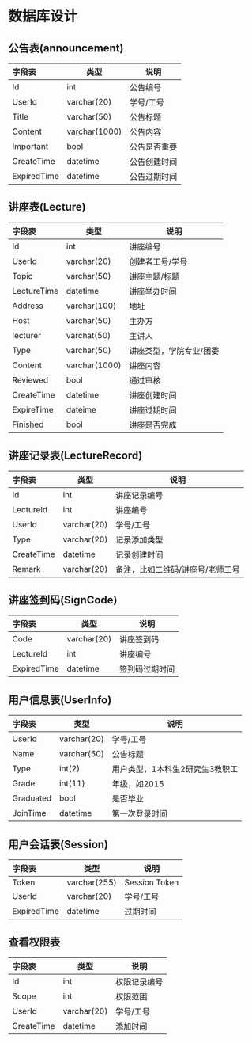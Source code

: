 # 数据库设计

## 公告表(announcement)

|字段表  |类型          |说明                          |
|:-------|-------------|------------------------------|
|Id      | int         | 公告编号                      |
|UserId  | varchar(20) | 学号/工号                     |
|Title   | varchar(50) | 公告标题                     |
|Content | varchar(1000)| 公告内容                    |
|Important | bool       | 公告是否重要                |
|CreateTime | datetime  | 公告创建时间                 |
|ExpiredTime| datetime  | 公告过期时间                 |

## 讲座表(Lecture)

|字段表      | 类型        |说明                          |
|:----------|-------------|------------------------------|
|Id         | int         | 讲座编号                      |
|UserId     | varchar(20) | 创建者工号/学号               |
|Topic      | varchar(50)  | 讲座主题/标题                |
|LectureTime| datetime     | 讲座举办时间                 |
|Address    | varchar(100) | 地址                        |
|Host       | varchar(50)  | 主办方                       |
|lecturer   | varchat(50)  | 主讲人                       |
|Type       | varchar(50)  | 讲座类型，学院专业/团委       |
|Content    | varchar(1000)| 讲座内容                     |
|Reviewed   | bool         | 通过审核                     |
|CreateTime | datetime     | 讲座创建时间                 |
|ExpireTime | dateime      | 讲座过期时间                 |
|Finished   | bool         | 讲座是否完成                 |

## 讲座记录表(LectureRecord)

|字段表     |类型           |说明                          |
|:----------|--------------|------------------------------|
|Id         | int          | 讲座记录编号                  |
|LectureId  | int          | 讲座编号                      |
|UserId     | varchar(20)  | 学号/工号                     |
|Type       | varchar(20)  | 记录添加类型                  |
|CreateTime | datetime     | 记录创建时间                  |
|Remark     | varchar(20)  | 备注，比如二维码/讲座号/老师工号|

## 讲座签到码(SignCode)

|字段表     |类型           |说明                          |
|:----------|--------------|------------------------------|
|Code       | varchar(20)  | 讲座签到码                    |
|LectureId  | int          | 讲座编号                      |
|ExpiredTime | datetime     | 签到码过期时间                |

## 用户信息表(UserInfo)

|字段表   |类型          |说明                          |
|:--------|-------------|------------------------------|
|UserId   | varchar(20) | 学号/工号                     |
|Name     | varchar(50) | 公告标题                      |
|Type     | int(2)      | 用户类型，1本科生2研究生3教职工 |
|Grade    | int(11)     | 年级，如2015                  |
|Graduated| bool        | 是否毕业                      |
|JoinTime | datetime    | 第一次登录时间                 |

## 用户会话表(Session)

|字段表      |类型          |说明                          |
|:-----------|-------------|------------------------------|
|Token       | varchar(255)| Session Token                |
|UserId      | varchar(20) | 学号/工号                     |
|ExpiredTime | datetime    | 过期时间                      |

## 查看权限表

|字段表      |类型          |说明                          |
|:-----------|-------------|------------------------------|
|Id          | int         | 权限记录编号                  |
|Scope       | int         | 权限范围                      |
|UserId      | varchar(20) | 学号/工号                     |
|CreateTime  | datetime    | 添加时间                      |